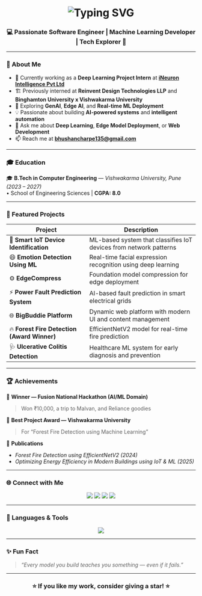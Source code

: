 <!-- Gradient Header + Animation -->
<h1 align="center">
  <img src="https://readme-typing-svg.demolab.com?font=Poppins&size=35&duration=3000&pause=1000&color=00C2FF&center=true&vCenter=true&width=500&lines=Hi+%F0%9F%91%8B%2C+I'm+Bhushan+Charpe" alt="Typing SVG" />
</h1>

<h3 align="center">💻 Passionate Software Engineer | Machine Learning Developer | Tech Explorer 🚀</h3>

---

### 🧠 About Me  
- 🌱 Currently working as a **Deep Learning Project Intern** at [**iNeuron Intelligence Pvt Ltd**](https://ineuron.ai)  
- 🏗️ Previously interned at **Reinvent Design Technologies LLP** and **Binghamton University x Vishwakarma University**  
- 🤖 Exploring **GenAI**, **Edge AI**, and **Real-time ML Deployment**  
- 💡 Passionate about building **AI-powered systems** and **intelligent automation**  
- 💬 Ask me about **Deep Learning**, **Edge Model Deployment**, or **Web Development**  
- 📫 Reach me at **bhushancharpe135@gmail.com**

---

### 🎓 Education  

🎓 **B.Tech in Computer Engineering** — *Vishwakarma University, Pune (2023 – 2027)*  
• School of Engineering Sciences | **CGPA: 8.0**

---

### 🚀 Featured Projects  

| Project | Description |
|----------|--------------|
| 🧩 **Smart IoT Device Identification** | ML-based system that classifies IoT devices from network patterns |
| 😄 **Emotion Detection Using ML** | Real-time facial expression recognition using deep learning |
| ⚙️ **EdgeCompress** | Foundation model compression for edge deployment |
| ⚡ **Power Fault Prediction System** | AI-based fault prediction in smart electrical grids |
| 🌐 **BigBuddie Platform** | Dynamic web platform with modern UI and content management |
| 🔥 **Forest Fire Detection (Award Winner)** | EfficientNetV2 model for real-time fire prediction |
| 🩺 **Ulcerative Colitis Detection** | Healthcare ML system for early diagnosis and prevention |

---

### 🏆 Achievements  

🏅 **Winner — Fusion National Hackathon (AI/ML Domain)**  
> Won ₹10,000, a trip to Malvan, and Reliance goodies  

🥇 **Best Project Award — Vishwakarma University**  
> For “Forest Fire Detection using Machine Learning”  

📘 **Publications**  
- *Forest Fire Detection using EfficientNetV2 (2024)*  
- *Optimizing Energy Efficiency in Modern Buildings using IoT & ML (2025)*  

---

### 🌐 Connect with Me  

<p align="center">
  <a href="mailto:bhushancharpe135@gmail.com"><img src="https://img.shields.io/badge/Gmail-D14836?style=for-the-badge&logo=gmail&logoColor=white" /></a>
  <a href="https://www.linkedin.com/in/bhushancharpe"><img src="https://img.shields.io/badge/LinkedIn-0077B5?style=for-the-badge&logo=linkedin&logoColor=white" /></a>
  <a href="https://www.instagram.com/bhushn.15?igsh=MWhmdDlxYjd0MGJ5bQ=="><img src="https://img.shields.io/badge/Instagram-E4405F?style=for-the-badge&logo=instagram&logoColor=white" /></a>
  <a href="https://github.com/bhushancharpe"><img src="https://img.shields.io/badge/GitHub-181717?style=for-the-badge&logo=github&logoColor=white" /></a>
</p>

---

### 🧰 Languages & Tools  

<p align="center">
  <img src="https://skillicons.dev/icons?i=python,js,c,html,css,flask,fastapi,react,aws,gcp,git,linux,opencv,pytorch,tensorflow,sklearn,docker,mongodb,vscode,github" />
</p>

---

### ✨ Fun Fact  
> *“Every model you build teaches you something — even if it fails.”*  

---

<h3 align="center">⭐ If you like my work, consider giving a star! ⭐</h3>
